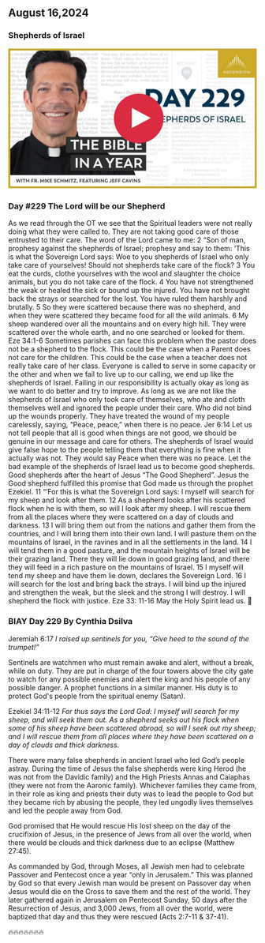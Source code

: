 ## August 16,2024

### Shepherds of Israel

[![Shepherds of Israel](https://raw.githubusercontent.com/linusjf/BIAY/main/August/jpgs/Day229.jpg)](https://youtu.be/aPLc49xQNBE "Shepherds of Israel")

### Day #229 The Lord will be our Shepherd

As we read through the OT we see that the Spiritual leaders were not really doing what they were called to. They are not taking good care of those entrusted to their care.
The word of the Lord came to me: 2 “Son of man, prophesy against the shepherds of Israel; prophesy and say to them: ‘This is what the Sovereign Lord says: Woe to you shepherds of Israel who only take care of yourselves! Should not shepherds take care of the flock? 3 You eat the curds, clothe yourselves with the wool and slaughter the choice animals, but you do not take care of the flock. 4 You have not strengthened the weak or healed the sick or bound up the injured. You have not brought back the strays or searched for the lost. You have ruled them harshly and brutally. 5 So they were scattered because there was no shepherd, and when they were scattered they became food for all the wild animals. 6 My sheep wandered over all the mountains and on every high hill. They were scattered over the whole earth, and no one searched or looked for them. Eze 34:1-6
Sometimes parishes can face this problem when the pastor does not be a shepherd to the flock. This could be the case when a Parent does not care for the children. This could be the case when a teacher does not really take care of her class. Everyone is called to serve in some capacity or the other and when we fail to live up to our calling, we end up like the shepherds of Israel. Failing in our responsibility is actually okay as long as we want to do better and try to improve. As long as we are not like the shepherds of Israel who only took care of themselves, who ate and cloth themselves well and ignored the people under their care. Who did not bind up the wounds properly.
They have treated the wound of my people carelessly, saying, “Peace, peace,” when there is no peace. Jer 6:14
Let us not tell people that all is good when things are not good, we should be genuine in our message and care for others. The shepherds of Israel would give false hope to the people telling them that everything is fine when it actually was not. They would say Peace when there was no peace.
Let the bad example of the shepherds of Israel lead us to become good shepherds. Good shepherds after the heart of Jesus “The Good Shepherd”.
Jesus the Good shepherd fulfilled this promise that God made us through the prophet Ezekiel.
11 “‘For this is what the Sovereign Lord says: I myself will search for my sheep and look after them. 12 As a shepherd looks after his scattered flock when he is with them, so will I look after my sheep. I will rescue them from all the places where they were scattered on a day of clouds and darkness. 13 I will bring them out from the nations and gather them from the countries, and I will bring them into their own land. I will pasture them on the mountains of Israel, in the ravines and in all the settlements in the land. 14 I will tend them in a good pasture, and the mountain heights of Israel will be their grazing land. There they will lie down in good grazing land, and there they will feed in a rich pasture on the mountains of Israel. 15 I myself will tend my sheep and have them lie down, declares the Sovereign Lord. 16 I will search for the lost and bring back the strays. I will bind up the injured and strengthen the weak, but the sleek and the strong I will destroy. I will shepherd the flock with justice. Eze 33: 11-16
May the Holy Spirit lead us. 🙏

### BIAY Day 229 By Cynthia Dsilva

Jeremiah 6:17
*I raised up sentinels for you, “Give heed to the sound of the trumpet!”*

Sentinels are watchmen who must remain awake and alert, without a break, while on duty.  They are put in charge of the four towers above the city gate to watch for any possible enemies and alert the king and his people of any possible danger.
A prophet functions in a similar manner.  His duty is to protect God's people from the spiritual enemy (Satan).

Ezekiel 34:11-12
*For thus says the Lord God: I myself will search for my sheep, and will seek them out.  As a shepherd seeks out his flock when some of his sheep have been scattered abroad, so will I seek out my sheep; and I will rescue them from all places where they have been scattered on a day of clouds and thick darkness.*

There were many false shepherds in ancient Israel who led God’s people astray.  During the time of Jesus the false shepherds were king Herod (he was not from the Davidic family) and the High Priests Annas and Caiaphas (they were not from the Aaronic family).  Whichever families they came from, in their role as king and priests their duty was to lead the people to God but they became rich by abusing the people, they led ungodly lives themselves and led the people away from God.

God promised that He would rescue His lost sheep on the day of the crucifixion of Jesus, in the presence of Jews from all over the world, when there would be clouds and thick darkness due to an eclipse (Matthew 27:45).

As commanded by God, through Moses, all Jewish men had to celebrate Passover and Pentecost once a year “only in Jerusalem.”  This was planned by God so that every Jewish man would be present on Passover day when Jesus would die on the Cross to save them and the rest of the world.  They later gathered again in Jerusalem on Pentecost Sunday, 50 days after the Resurrection of Jesus, and 3,000 Jews, from all over the world, were baptized that day and thus they were rescued (Acts 2:7-11 & 37-41).

🔥🔥🔥🔥🔥🔥🔥
